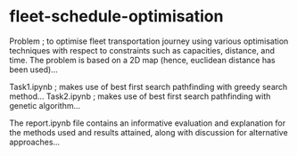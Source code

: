 # fleet-schedule-optimisation

Problem ; to optimise fleet transportation journey using various optimisation techniques with respect to constraints such as capacities, distance, and time. The problem is based on a 2D map (hence, euclidean distance has been used)...

Task1.ipynb ; makes use of best first search pathfinding with greedy search method...
Task2.ipynb ; makes use of best first search pathfinding with genetic algorithm...

The report.ipynb file contains an informative evaluation and explanation for the methods used and results attained, along with discussion for alternative approaches...
